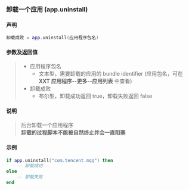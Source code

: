### 卸载一个应用 (**app\.uninstall**)


#### 声明
```lua
卸载成败 = app.uninstall(应用程序包名)
```


#### 参数及返回值
> - 应用程序包名
>   - 文本型，需要卸载的应用的 bundle identifier \(应用包名，可在 **XXT 应用程序\-\-更多\-\-应用列表** 中查看\) 
> - 卸载成败
>   - 布尔型，卸载成功返回 true，卸载失败返回 false


#### 说明
> 后台卸载一个应用程序  
> **卸载的过程脚本不能被自然终止并会一直阻塞**  


#### 示例  
```lua
if app.uninstall("com.tencent.mqq") then
    -- 卸载成功
else
    -- 卸载失败
end
```

